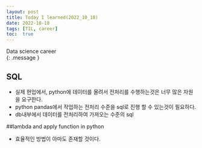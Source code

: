```yaml
---
layout: post
title: Today I learned(2022_10_18)
date: 2022-10-18
tags: [TIL, career]
toc:  true
---
```

Data science career<br/>
{: .message }

## SQL
- 실제 현업에서, python에 데이터를 올려서 전처리를 수행하는것은 너무 많은 자원을 요구한다.
- python pandas에서 작업하는 전처리 수준을 sql로 진행 할 수 있는것이 필요하다.
- db내부에서 데이터를 전처리하여 가져오는 수준의 sql


##lambda and apply function in python
- 효율적인 방법이 아마도 존재할 것이다.



